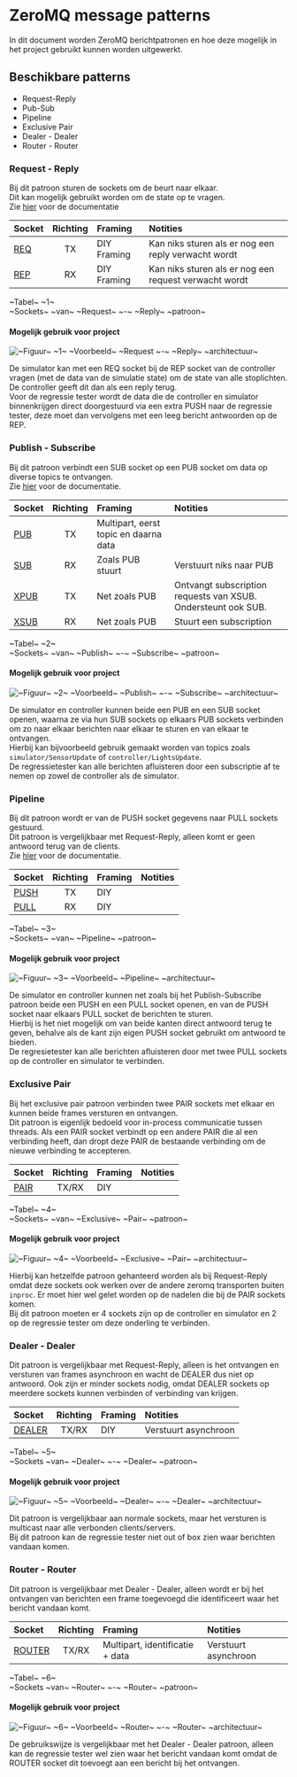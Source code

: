 # ZeroMQ message patterns
In dit document worden ZeroMQ berichtpatronen en hoe deze mogelijk in het project gebruikt kunnen worden uitgewerkt.
## Beschikbare patterns
 
- Request-Reply
- Pub-Sub
- Pipeline
- Exclusive Pair
- Dealer - Dealer
- Router - Router

### Request - Reply

Bij dit patroon sturen de sockets om de beurt naar elkaar.<br>Dit kan mogelijk gebruikt worden om de state op te vragen.<br>Zie [hier](https://zeromq.org/socket-api/?language=c&library=libzmq#request-reply-pattern) voor de documentatie

| Socket | Richting | Framing | Notities |
| :- | :-: | :- | :- |
| [REQ](https://zeromq.org/socket-api/?language=c&library=libzmq#req-socket) | TX | DIY Framing | Kan niks sturen als er nog een reply verwacht wordt |
| [REP](https://zeromq.org/socket-api/?language=c&library=libzmq#rep-socket) | RX | DIY Framing | Kan niks sturen als er nog een request verwacht wordt |

~Tabel~ ~1~<br>~Sockets~ ~van~ ~Request~ ~-~ ~Reply~ ~patroon~

#### Mogelijk gebruik voor project

![~Figuur~ ~1~<br>~Voorbeeld~ ~Request ~-~ ~Reply~ ~architectuur~](../assets/zeromq/req-rep.png)

De simulator kan met een REQ socket bij de REP socket van de controller vragen (met de data van de simulatie state) om de state van alle stoplichten. De controller geeft dit dan als een reply terug.<br>
Voor de regressie tester wordt de data die de controller en simulator binnenkrijgen direct doorgestuurd via een extra PUSH naar de regressie tester, deze moet dan vervolgens met een leeg bericht antwoorden op de REP.

### Publish - Subscribe

Bij dit patroon verbindt een SUB socket op een PUB socket om data op diverse topics te ontvangen.<br>Zie [hier](https://zeromq.org/socket-api/#publish-subscribe-pattern) voor de documentatie.

| Socket | Richting | Framing | Notities |
| :- | :-: | :- | :- |
| [PUB](https://zeromq.org/socket-api/#pub-socket) | TX | Multipart, eerst topic en daarna data |
| [SUB](https://zeromq.org/socket-api/#sub-socket) | RX | Zoals PUB stuurt | Verstuurt niks naar PUB
| [XPUB](https://zeromq.org/socket-api/#xpub-socket) | TX | Net zoals PUB | Ontvangt subscription requests van XSUB. Ondersteunt ook SUB.
| [XSUB](https://zeromq.org/socket-api/#xsub-socket) | RX | Net zoals PUB | Stuurt een subscription

~Tabel~ ~2~<br>~Sockets~ ~van~ ~Publish~ ~-~ ~Subscribe~ ~patroon~


#### Mogelijk gebruik voor project

![~Figuur~ ~2~<br>~Voorbeeld~ ~Publish~ ~-~ ~Subscribe~ ~architectuur~](../assets/zeromq/pub-sub.png)

De simulator en controller kunnen beide een PUB en een SUB socket openen, waarna ze via hun SUB sockets op elkaars PUB sockets verbinden om zo naar elkaar berichten naar elkaar te sturen en van elkaar te ontvangen.<br>
Hierbij kan bijvoorbeeld gebruik gemaakt worden van topics zoals `simulator/SensorUpdate` of `controller/LightsUpdate`.<br>
De regressietester kan alle berichten afluisteren door een subscriptie af te nemen op zowel de controller als de simulator.

### Pipeline

Bij dit patroon wordt er van de PUSH socket gegevens naar PULL sockets gestuurd.<br>Dit patroon is vergelijkbaar met Request-Reply, alleen komt er geen antwoord terug van de clients.<br>Zie [hier](https://zeromq.org/socket-api/#pipeline-pattern) voor de documentatie.

| Socket | Richting | Framing | Notities |
| :- | :-: | :- | :- |
| [PUSH](https://zeromq.org/socket-api/#push-socket) | TX | DIY | |
| [PULL](https://zeromq.org/socket-api/#pull-socket) | RX | DIY | |

~Tabel~ ~3~<br>~Sockets~ ~van~ ~Pipeline~ ~patroon~

#### Mogelijk gebruik voor project

![~Figuur~ ~3~<br>~Voorbeeld~ ~Pipeline~ ~architectuur~](../assets/zeromq/pipeline.png)

De simulator en controller kunnen net zoals bij het Publish-Subscribe patroon beide een PUSH en een PULL socket openen, en van de PUSH socket naar elkaars PULL socket de berichten te sturen.<br>
Hierbij is het niet mogelijk om van beide kanten direct antwoord terug te geven, behalve als de kant zijn eigen PUSH socket gebruikt om antwoord te bieden.<br>
De regresietester kan alle berichten afluisteren door met twee PULL sockets op de controller en simulator te verbinden.

### Exclusive Pair

Bij het exclusive pair patroon verbinden twee PAIR sockets met elkaar en kunnen beide frames versturen en ontvangen.<br>
Dit patroon is eigenlijk bedoeld voor in-process communicatie tussen threads. Als een PAIR socket verbindt op een andere PAIR die al een verbinding heeft, dan dropt deze PAIR de bestaande verbinding om de nieuwe verbinding te accepteren.

| Socket | Richting | Framing | Notities |
| :- | :-: | :- | :- |
| [PAIR](https://zeromq.org/socket-api/#pair-socket) | TX/RX | DIY | |

~Tabel~ ~4~<br>~Sockets~ ~van~ ~Exclusive~ ~Pair~ ~patroon~

#### Mogelijk gebruik voor project

![~Figuur~ ~4~<br>~Voorbeeld~ ~Exclusive~ ~Pair~ ~architectuur~](../assets/zeromq/exclusive-pair.png)

Hierbij kan hetzelfde patroon gehanteerd worden als bij Request-Reply omdat deze sockets ook werken over de andere zeromq transporten buiten `inproc`. Er moet hier wel gelet worden op de nadelen die bij de PAIR sockets komen.<br>
Bij dit patroon moeten er 4 sockets zijn op de controller en simulator en 2 op de regressie tester om deze onderling te verbinden. 

### Dealer - Dealer

Dit patroon is vergelijkbaar met Request-Reply, alleen is het ontvangen en versturen van frames asynchroon en wacht de DEALER dus niet op antwoord. Ook zijn er minder sockets nodig, omdat DEALER sockets op meerdere sockets kunnen verbinden of verbinding van krijgen.

| Socket | Richting | Framing | Notities |
| :- | :-: | :- | :- |
| [DEALER](https://zeromq.org/socket-api/#dealer-socket) | TX/RX | DIY | Verstuurt asynchroon |

~Tabel~ ~5~<br>~Sockets ~van~ ~Dealer~ ~-~ ~Dealer~ ~patroon~

#### Mogelijk gebruik voor project

![~Figuur~ ~5~<br>~Voorbeeld~ ~Dealer~ ~-~ ~Dealer~ ~architectuur~](../assets/zeromq/dealer-dealer.png)

Dit patroon is vergelijkbaar aan normale sockets, maar het versturen is multicast naar alle verbonden clients/servers.<br>
Bij dit patroon kan de regressie tester niet out of box zien waar berichten vandaan komen.

### Router - Router

Dit patroon is vergelijkbaar met Dealer - Dealer, alleen wordt er bij het ontvangen van berichten een frame toegevoegd die identificeert waar het bericht vandaan komt.

| Socket | Richting | Framing | Notities |
| :- | :-: | :- | :- |
| [ROUTER](https://zeromq.org/socket-api/#router-socket) | TX/RX | Multipart, identificatie + data | Verstuurt asynchroon |

~Tabel~ ~6~<br>~Sockets ~van~ ~Router~ ~-~ ~Router~ ~patroon~

#### Mogelijk gebruik voor project

![~Figuur~ ~6~<br>~Voorbeeld~ ~Router~ ~-~ ~Router~ ~architectuur~](../assets/zeromq/router-router.png)

De gebruikswijze is vergelijkbaar met het Dealer - Dealer patroon, alleen kan de regressie tester wel zien waar het bericht vandaan komt omdat de ROUTER socket dit toevoegt aan een bericht bij het ontvangen. 